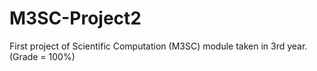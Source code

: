 # M3SC-Project2
First project of Scientific Computation (M3SC) module taken in 3rd year. (Grade = 100%)
